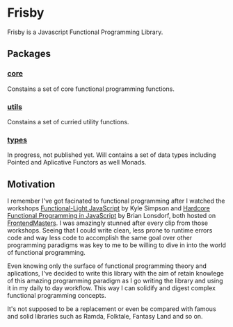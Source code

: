 # Frisby

Frisby is a Javascript Functional Programming Library.

## Packages

### [core](packages/core)

Constains a set of core functional programming functions.

### [utils](packages/utils)

Constains a set of curried utility functions.

### [types](packages/types)

In progress, not published yet.
Will contains a set of data types including Pointed and Aplicative Functors as well Monads.

## Motivation

I remember I've got facinated to functional programming after I watched the workshops [Functional-Light JavaScript](https://frontendmasters.com/courses/functional-javascript-v3/) by Kyle Simpson and [Hardcore Functional Programming in JavaScript](https://frontendmasters.com/courses/hardcore-js-v2/) by Brian Lonsdorf, both hosted on [FrontendMasters](https://frontendmasters.com/). I was amazingly stunned after every clip from those workshops. Seeing that I could write clean, less prone to runtime errors code and way less code to accomplish the same goal over other programming paradigms was key to me to be willing to dive in into the world of functional programming.

Even knowing only the surface of functional programming theory and aplications, I've decided to write this library with the aim of retain knowlege of this amazing programming paradigm as I go writing the library and using it in my daily to day workflow. This way I can solidify and digest complex functional programming concepts.

It's not supposed to be a replacement or even be compared with famous and solid libraries such as Ramda, Folktale, Fantasy Land and so on.
